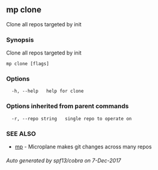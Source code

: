 ## mp clone

Clone all repos targeted by init

### Synopsis


Clone all repos targeted by init

```
mp clone [flags]
```

### Options

```
  -h, --help   help for clone
```

### Options inherited from parent commands

```
  -r, --repo string   single repo to operate on
```

### SEE ALSO
* [mp](mp.md)	 - Microplane makes git changes across many repos

###### Auto generated by spf13/cobra on 7-Dec-2017
